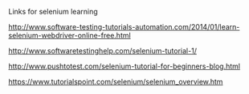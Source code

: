 Links for selenium learning 


http://www.software-testing-tutorials-automation.com/2014/01/learn-selenium-webdriver-online-free.html

http://www.softwaretestinghelp.com/selenium-tutorial-1/

http://www.pushtotest.com/selenium-tutorial-for-beginners-blog.html

https://www.tutorialspoint.com/selenium/selenium_overview.htm
